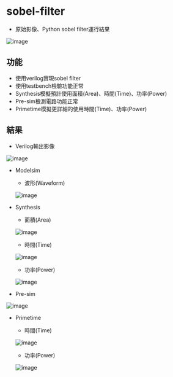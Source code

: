 # sobel-filter
*  原始影像、Python sobel filter運行結果
  
  ![image](https://github.com/TingKaiHsu0525/sobel-filter/assets/145333999/de1ef3aa-dfc3-4412-aef8-ed32efa35bf5)

## 功能
*  使用verilog實現sobel filter
*  使用testbench檢驗功能正常
*  Synthesis模擬預計使用面積(Area)、時間(Time)、功率(Power)
*  Pre-sim檢測電路功能正常
*  Primetime模擬更詳細的使用時間(Time)、功率(Power)

## 結果
*  Verilog輸出影像
  
  ![image](https://github.com/TingKaiHsu0525/sobel-filter/assets/145333999/e6e41c57-5a3c-4207-9c37-722147a20ce1)
*  Modelsim
    *   波形(Waveform)

      ![image](https://github.com/TingKaiHsu0525/sobel-filter/assets/145333999/ff8e1756-cfad-458b-b36a-455c70ba7309)
*  Synthesis
    *   面積(Area)

      ![image](https://github.com/TingKaiHsu0525/sobel-filter/assets/145333999/8c0ef873-f2ee-4cda-a491-0f9dea1eecb9)
    *   時間(Time)

    ![image](https://github.com/TingKaiHsu0525/sobel-filter/assets/145333999/b43800c3-aa8d-46ab-8666-e81951e9a30d)
    *   功率(Power)

      ![image](https://github.com/TingKaiHsu0525/sobel-filter/assets/145333999/5e51cdce-40b5-4930-a4d5-85d4ab322903)
*  Pre-sim

  ![image](https://github.com/TingKaiHsu0525/sobel-filter/assets/145333999/5b09bd62-cefd-43df-82a9-e79f0bd807cd)
*  Primetime
    *   時間(Time)

      ![image](https://github.com/TingKaiHsu0525/sobel-filter/assets/145333999/f47111c3-9a35-4d6c-baa2-0a4d8a9a395f)
    *   功率(Power)

      ![image](https://github.com/TingKaiHsu0525/sobel-filter/assets/145333999/a798d6d2-6300-4762-985e-2856c2b931f8)

